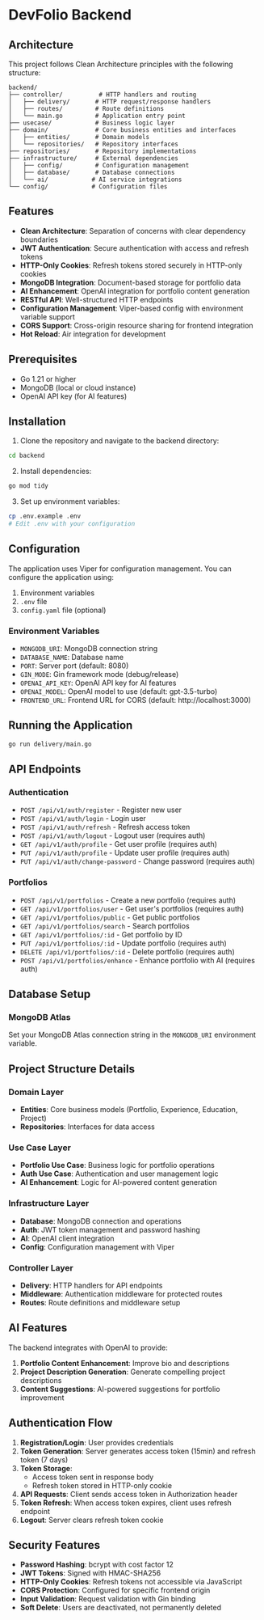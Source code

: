 # DevFolio Backend

## Architecture

This project follows Clean Architecture principles with the following structure:

```
backend/
├── controller/          # HTTP handlers and routing
│   ├── delivery/       # HTTP request/response handlers
│   ├── routes/         # Route definitions
│   └── main.go         # Application entry point
├── usecase/            # Business logic layer
├── domain/             # Core business entities and interfaces
│   ├── entities/       # Domain models
│   └── repositories/   # Repository interfaces
├── repositories/       # Repository implementations
├── infrastructure/     # External dependencies
│   ├── config/         # Configuration management
│   ├── database/       # Database connections
│   └── ai/            # AI service integrations
└── config/            # Configuration files
```

## Features

- **Clean Architecture**: Separation of concerns with clear dependency boundaries
- **JWT Authentication**: Secure authentication with access and refresh tokens
- **HTTP-Only Cookies**: Refresh tokens stored securely in HTTP-only cookies
- **MongoDB Integration**: Document-based storage for portfolio data
- **AI Enhancement**: OpenAI integration for portfolio content generation
- **RESTful API**: Well-structured HTTP endpoints
- **Configuration Management**: Viper-based config with environment variable support
- **CORS Support**: Cross-origin resource sharing for frontend integration
- **Hot Reload**: Air integration for development

## Prerequisites

- Go 1.21 or higher
- MongoDB (local or cloud instance)
- OpenAI API key (for AI features)

## Installation

1. Clone the repository and navigate to the backend directory:
```bash
cd backend
```

2. Install dependencies:
```bash
go mod tidy
```

3. Set up environment variables:
```bash
cp .env.example .env
# Edit .env with your configuration
```

## Configuration

The application uses Viper for configuration management. You can configure the application using:

1. Environment variables
2. `.env` file
3. `config.yaml` file (optional)

### Environment Variables

- `MONGODB_URI`: MongoDB connection string
- `DATABASE_NAME`: Database name
- `PORT`: Server port (default: 8080)
- `GIN_MODE`: Gin framework mode (debug/release)
- `OPENAI_API_KEY`: OpenAI API key for AI features
- `OPENAI_MODEL`: OpenAI model to use (default: gpt-3.5-turbo)
- `FRONTEND_URL`: Frontend URL for CORS (default: http://localhost:3000)

## Running the Application
```bash
go run delivery/main.go
```

## API Endpoints

### Authentication
- `POST /api/v1/auth/register` - Register new user
- `POST /api/v1/auth/login` - Login user
- `POST /api/v1/auth/refresh` - Refresh access token
- `POST /api/v1/auth/logout` - Logout user (requires auth)
- `GET /api/v1/auth/profile` - Get user profile (requires auth)
- `PUT /api/v1/auth/profile` - Update user profile (requires auth)
- `PUT /api/v1/auth/change-password` - Change password (requires auth)

### Portfolios
- `POST /api/v1/portfolios` - Create a new portfolio (requires auth)
- `GET /api/v1/portfolios/user` - Get user's portfolios (requires auth)
- `GET /api/v1/portfolios/public` - Get public portfolios
- `GET /api/v1/portfolios/search` - Search portfolios
- `GET /api/v1/portfolios/:id` - Get portfolio by ID
- `PUT /api/v1/portfolios/:id` - Update portfolio (requires auth)
- `DELETE /api/v1/portfolios/:id` - Delete portfolio (requires auth)
- `POST /api/v1/portfolios/enhance` - Enhance portfolio with AI (requires auth)

## Database Setup


### MongoDB Atlas
Set your MongoDB Atlas connection string in the `MONGODB_URI` environment variable.

## Project Structure Details

### Domain Layer
- **Entities**: Core business models (Portfolio, Experience, Education, Project)
- **Repositories**: Interfaces for data access

### Use Case Layer
- **Portfolio Use Case**: Business logic for portfolio operations
- **Auth Use Case**: Authentication and user management logic
- **AI Enhancement**: Logic for AI-powered content generation

### Infrastructure Layer
- **Database**: MongoDB connection and operations
- **Auth**: JWT token management and password hashing
- **AI**: OpenAI client integration
- **Config**: Configuration management with Viper

### Controller Layer
- **Delivery**: HTTP handlers for API endpoints
- **Middleware**: Authentication middleware for protected routes
- **Routes**: Route definitions and middleware setup

## AI Features

The backend integrates with OpenAI to provide:

1. **Portfolio Content Enhancement**: Improve bio and descriptions
2. **Project Description Generation**: Generate compelling project descriptions
3. **Content Suggestions**: AI-powered suggestions for portfolio improvement

## Authentication Flow

1. **Registration/Login**: User provides credentials
2. **Token Generation**: Server generates access token (15min) and refresh token (7 days)
3. **Token Storage**: 
   - Access token sent in response body
   - Refresh token stored in HTTP-only cookie
4. **API Requests**: Client sends access token in Authorization header
5. **Token Refresh**: When access token expires, client uses refresh endpoint
6. **Logout**: Server clears refresh token cookie

## Security Features

- **Password Hashing**: bcrypt with cost factor 12
- **JWT Tokens**: Signed with HMAC-SHA256
- **HTTP-Only Cookies**: Refresh tokens not accessible via JavaScript
- **CORS Protection**: Configured for specific frontend origin
- **Input Validation**: Request validation with Gin binding
- **Soft Delete**: Users are deactivated, not permanently deleted
